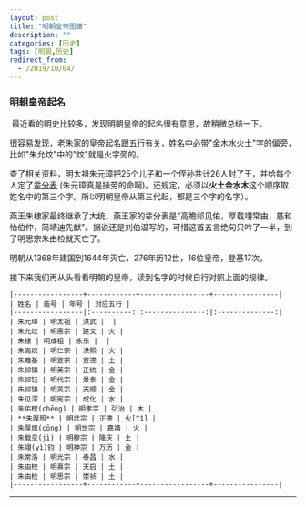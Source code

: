 ```yaml
---
layout: post
title: "明朝皇帝图谱"
description: ""
categories: [历史]
tags: [明朝,历史]
redirect_from:
  - /2019/10/04/
---
```



### 明朝皇帝起名 

​	最近看的明史比较多，发现明朝皇帝的起名很有意思，故稍微总结一下。

​	很容易发现，老朱家的皇帝起名跟五行有关，姓名中必带"金木水火土"字的偏旁，比如"朱允炆"中的"炆"就是火字旁的。

​	查了相关资料，明太祖朱元璋把25个儿子和一个侄孙共计26人封了王，并给每个人定了[辈分表](https://blog.csdn.net/cnham/article/details/5586889) (朱元璋真是操劳的命啊)。还规定，必须以**火土金水木**这个顺序取姓名中的第三个字。所以明朝皇帝从第三代起，都是三个字的名字）。

​	燕王朱棣家最终继承了大统，燕王家的辈分表是"高瞻祁见佑，厚载翊常由，慈和怡伯仲，简靖迪先猷"。据说还是刘伯温写的，可惜这首五言绝句只吟了一半，到了明思宗朱由检就灭亡了。

明朝从1368年建国到1644年灭亡，276年历12世，16位皇帝，登基17次。

接下来我们再从头看看明朝的皇帝，读到名字的时候自行对照上面的规律。

    |-----------------+------------+-----------------+----------------|
    | 姓名 | 庙号 | 年号 | 对应五行 |
    |-----------------|:----------:|:---------------:|:--------------:|
    | 朱元璋 | 明太祖 | 洪武 |  |
    | 朱允炆 | 明惠宗 | 建文 | 火 |
    | 朱棣 | 明成祖 | 永乐 |  |
    | 朱高炽 | 明仁宗 | 洪熙 | 火 |
    | 朱瞻基 | 明宣宗 | 宣德 | 土 |
    | 朱祁镇 | 明英宗 | 正统 | 金 |
    | 朱祁钰 | 明代宗 | 景泰 | 金 |
    | 朱祁镇 | 明英宗 | 天顺 | 金 |
    | 朱见深 | 明宪宗 | 成化 | 水 |
    | 朱佑樘(chēng) | 明孝宗 | 弘治 | 木 |
    | **朱厚照** | 明武宗 | 正德 | 火[^1] |
    | 朱厚熜(cōng) | 明世宗 | 嘉靖 | 火 |
    | 朱载坖(jì) | 明穆宗 | 隆庆 | 土 |
    | 朱翊(yì)钧 | 明神宗 | 万历 | 金 |
    | 朱常洛 | 明光宗 | 泰昌 | 水 |
    | 朱由校 | 明熹宗 | 天启 | 土 |
    | 朱由检 | 明思宗 | 崇祯 | 土 |
    |-----------------+------------+-----------------+----------------|

***

[^1]: 在古代，比如康熙字典，“灬”是归在“火”部 